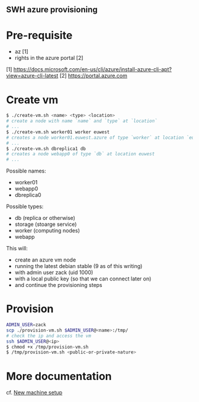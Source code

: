 SWH azure provisioning
-------------------------

# Pre-requisite

- az [1]
- rights in the azure portal [2]

[1] https://docs.microsoft.com/en-us/cli/azure/install-azure-cli-apt?view=azure-cli-latest
[2] https://portal.azure.com

# Create vm

``` sh
$ ./create-vm.sh <name> <type> <location>
# create a node with name `name` and `type` at `location`
# ...
$ ./create-vm.sh worker01 worker euwest
# creates a node worker01.euwest.azure of type `worker` at location `euwest` (default)
# ...
$ ./create-vm.sh dbreplica1 db
# creates a node webapp0 of type `db` at location euwest
# ...
```

Possible names:
- worker01
- webapp0
- dbreplica0


Possible types:
- db (replica or otherwise)
- storage (stoarge service)
- worker (computing nodes)
- webapp


This will:
- create an azure vm node
- running the latest debian stable (9 as of this writing)
- with admin user zack (uid 1000)
- with a local public key (so that we can connect later on)
- and continue the provisioning steps

# Provision

``` sh
ADMIN_USER=zack
scp ./provision-vm.sh $ADMIN_USER@<name>:/tmp/
# check the ip and access the vm
ssh $ADMIN_USER@<ip>
$ chmod +x /tmp/provision-vm.sh
$ /tmp/provision-vm.sh <public-or-private-nature>
```

# More documentation

cf. [New machine setup](https://wiki.softwareheritage.org/index.php?title=New_machine_setup)
